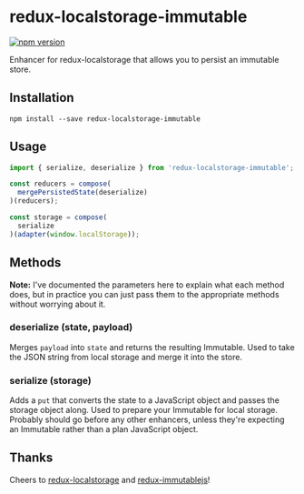 # redux-localstorage-immutable

[![npm version](https://badge.fury.io/js/redux-localstorage-immutable.svg)](https://badge.fury.io/js/redux-localstorage-immutable)


Enhancer for redux-localstorage that allows you to persist an immutable store.

## Installation

```
npm install --save redux-localstorage-immutable
```

## Usage

```javascript
import { serialize, deserialize } from 'redux-localstorage-immutable';

const reducers = compose(
  mergePersistedState(deserialize)
)(reducers);

const storage = compose(
  serialize
)(adapter(window.localStorage));
```

## Methods

**Note:** I've documented the parameters here to explain what each method does, but in practice you can just pass them to the appropriate methods without worrying about it.

### deserialize (state, payload)

Merges `payload` into `state` and returns the resulting Immutable. Used to take the JSON string from local storage and merge it into the store.

### serialize (storage)

Adds a `put` that converts the state to a JavaScript object and passes the storage object along. Used to prepare your Immutable for local storage. Probably should go before any other enhancers, unless they're expecting an Immutable rather than a plan JavaScript object.

## Thanks

Cheers to [redux-localstorage](https://github.com/elgerlambert/redux-localstorage) and [redux-immutablejs](https://github.com/indexiatech/redux-immutablejs)!
